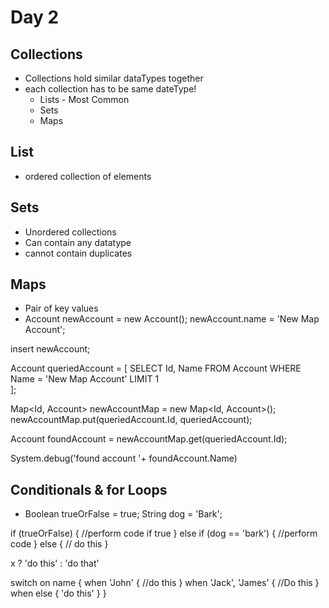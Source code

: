 # Day 2

## Collections
- Collections hold similar dataTypes together
- each collection has to be same dateType!
    - Lists - Most Common 
    - Sets
    - Maps 

## List
- ordered collection of elements

## Sets
- Unordered collections
- Can contain any datatype
- cannot contain duplicates

## Maps
- Pair of key values
- Account newAccount = new Account();
newAccount.name = 'New Map Account';

insert newAccount;

Account queriedAccount = [
    SELECT Id, Name
    FROM Account
    WHERE Name = 'New Map Account'
    LIMIT 1                                   
];

Map<Id, Account> newAccountMap = new Map<Id, Account>();
newAccountMap.put(queriedAccount.Id, queriedAccount);

Account foundAccount = newAccountMap.get(queriedAccount.Id);

System.debug('found account '+ foundAccount.Name)


## Conditionals & for Loops
- Boolean trueOrFalse = true;
String dog = 'Bark';

if (trueOrFalse) {
    //perform code if true
} else if (dog == 'bark') {
    //perform code
} else {
    // do this
}

x ? 'do this' : 'do that'

switch on name {
    when 'John' {
        //do this
    }
    when 'Jack', 'James' {
        //Do this
    }
    when else {
        'do this'
    }
}